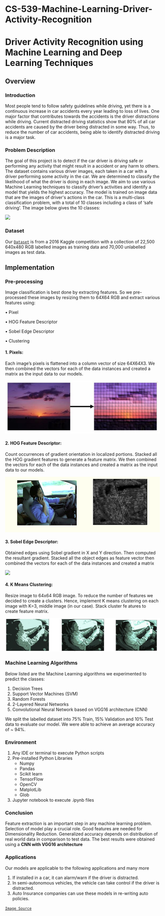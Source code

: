 # CS-539-Machine-Learning-Driver-Activity-Recognition
# Driver Activity Recognition using Machine Learning and Deep Learning Techniques

## Overview

### Introduction
Most people tend to follow safety guidelines while driving, yet there is a continuous increase in car accidents every year leading to loss of lives. One major factor that contributes towards the accidents is the driver distractions while driving. Current distracted driving statistics show that 80% of all car accidents are caused by the driver being  distracted in some way. Thus, to reduce the number of car accidents, being able to identify distracted driving is a major task.

### Problem Description
The goal of this project is to detect if the car driver is driving safe or performing any activity that might result in a accident or any harm to others. The dataset contains various driver images, each taken in a car with a driver performing some activity in the car. We are determined to classify the likelihood of what the driver is doing in each image. We aim to use various Machine Learning techniques to classify driver’s activities and identify a model that yields the highest accuracy. The model is trained on image data that are the images of driver's actions in the car. This is a multi-class classification problem, with a total of 10 classes including a class of ‘safe driving’. The image below gives the 10 classes:

<img src="Images/Classes.png" >

### Dataset
Our [`Dataset`] is from a 2016 Kaggle competition with a collection of 22,500 640x480 RGB labelled images as training data and 70,000 unlabelled images as test data. 

## Implementation

### Pre-processing
Image classification is best done by extracting features. So we pre-processed these images by resizing them to 64X64 RGB and extract 
various features using:

• Pixel

• HOG Feature Descriptor 

• Sobel Edge Descriptor

• Clustering

#### 1. Pixels:
Each image’s pixels is flattened into a column vector of size 64X64X3. We then combined the vectors for each of the data instances and created a matrix as the input data to our models.

<img src="Images/pixel.jpg">

#### 2. HOG Feature Descriptor:
Count occurrences of gradient orientation in localized portions. Stacked all the HOG gradient features to generate a feature matrix. We then combined the vectors for each of the data instances and created a matrix as the input data to our models.

<img src="Images/HOG.png">

#### 3. Sobel Edge Descriptor:
Obtained edges using Sobel gradient in X and Y direction. Then computed the resultant gradient. Stacked all the object edges as feature vector then combined the vectors for each of the data instances and created a matrix

<img src="Images/Sobel%E2%80%8B.png">

#### 4. K Means Clustering:

Resize image to 64x64 RGB image. To reduce the number of features we decided to create a clusters. Hence, implement K means clustering on each image with K=3, middle image (in our case). Stack cluster fe atures to create feature matrix.

<img src="Images/clustering.jpg">

### Machine Learning Algorithms

Below listed are the Machine Learning algorithms we experimented to predict the classes:

1.  Decision Trees
2.  Support Vector Machines (SVM)
3.  Random Forests
4.  2-Layered Neural Networks
5.  Convolutional Neural Network based on VGG16 architecture (CNN)

We split the labelled dataset into 75% Train, 15% Validation and 10% Test data to evaluate our model. We were able to achieve an average accuracy of ~ 94%. 

### Environment

1. Any IDE or terminal to execute Python scripts
2. Pre-installed Python Libraries
    - Numpy
    - Pandas
    - Scikit learn
    - TensorFlow
    - OpenCV
    - MatplotLib
    - Glob
 3. Jupyter notebook to execute .ipynb files
 
### Conclusion

Feature extraction is an important step in any machine learning problem. Selection of model play a crucial role. Good features are needed for Dimensionality Reduction. Generalized accuracy depends on distribution of real world data in comparison to test data. The best results were obtained using a **CNN with VGG16 architecture**

### Applications

Our models are applicable to the following applications and many more
1.  If installed in a car, it can alarm/warn if the driver is distracted.
2.  In semi-autonomous vehicles, the vehicle can take control if the driver is distracted.
3.  Auto Insurance companies can use these models in re-writing auto policies.

[`Image Source`]

[`Image Source`]: http://cs229.stanford.edu/proj2019spr/report/24.pdf
[`Dataset`]: https://www.kaggle.com/c/state-farm-distracted-driver-detection/data
